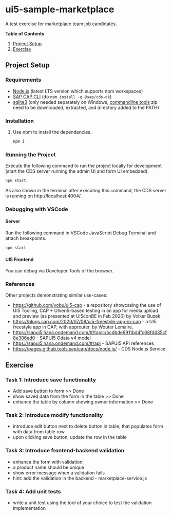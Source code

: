 # ui5-sample-marketplace

A test exercise for marketplace team job candidates.

**Table of Contents**
1. [Project Setup](#project-setup)
1. [Exercise](#exercise)

## Project Setup

### Requirements

- [Node.js](https://nodejs.org) (latest LTS version which supports npm workspaces)
- [SAP CAP CLI](https://www.npmjs.com/package/@sap/cds-dk) (do `npm install -g @sap/cds-dk`)
- [sqlite3](https://www.sqlite.org) (only needed separately on Windows, [commandline tools](https://www.sqlite.org/download.html) zip need to be downloaded, extracted, and directory added to the PATH)

### Installation

1. Use npm to install the dependencies.

    ```sh
    npm i
    ```

### Running the Project

Execute the following command to run the project locally for development (start the CDS server running the admin UI and form UI embedded):

```sh
npm start
```

As also shown in the terminal after executing this command, the CDS server is running on http://localhost:4004/.

### Debugging with VSCode

#### Server

Run the following command in VSCode JavaScript Debug Terminal and attach breakpoints.

```sh
npm start
```

#### UI5 Frontend

You can debug via Developer Tools of the browser.

### References

Other projects demonstrating similar use-cases:

* https://github.com/vobu/ui5-cap - a repository showcasing the use of UI5 Tooling, CAP + UIveri5-based testing in an app for media upload and preview (as presented at UI5conBE in Feb 2020) by Volker Buzek.
* https://blogs.sap.com/2020/07/08/ui5-freestyle-app-in-cap - a UI5 freestyle app in CAP, with approuter, by Wouter Lemaire.
* https://sapui5.hana.ondemand.com/#/topic/bcdbde6911bd4fc68fd435cf8e306ed0 - SAPUI5 Odata v4 model
* https://sapui5.hana.ondemand.com/#/api - SAPUI5 API references
* https://pages.github.tools.sap/cap/docs/node.js/ - CDS Node.js Service

## Exercise
 
### Task 1: Introduce save functionality

- Add save button to form     >> Done
- show saved data from the form in the table    >> Done
- enhance the table by column showing owner information   >> Done
 
### Task 2: Introduce modify functionality

- introduce edit button next to delete button in table, that populates form with data from table row
- upon clicking save button, update the row in the table
 
### Task 3: Introduce frontend-backend validation

- enhance the form with validation:
- a product name should be unique
- show error message when a validation fails
- hint: add the validation in the backend - marketplace-service.js
 
### Task 4: Add unit tests

- write a unit test using the tool of your choice to test the validation implementation